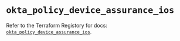 # `okta_policy_device_assurance_ios`

Refer to the Terraform Registory for docs: [`okta_policy_device_assurance_ios`](https://registry.terraform.io/providers/okta/okta/4.6.3/docs/resources/policy_device_assurance_ios).
